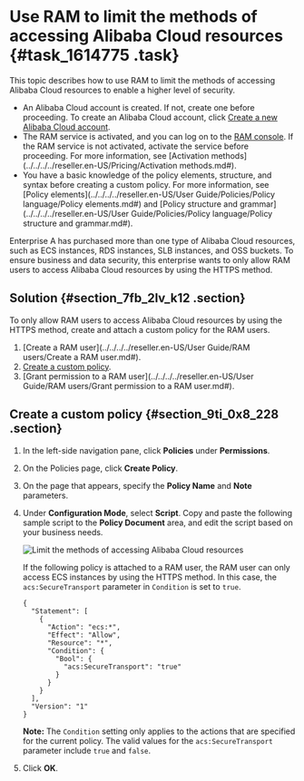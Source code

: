 # Use RAM to limit the methods of accessing Alibaba Cloud resources {#task_1614775 .task}

This topic describes how to use RAM to limit the methods of accessing Alibaba Cloud resources to enable a higher level of security.

-   An Alibaba Cloud account is created. If not, create one before proceeding. To create an Alibaba Cloud account, click [Create a new Alibaba Cloud account](https://account.alibabacloud.com/register/intl_register.htm).
-   The RAM service is activated, and you can log on to the [RAM console](https://partners-intl.console.aliyun.com/#/ram). If the RAM service is not activated, activate the service before proceeding. For more information, see [Activation methods](../../../../reseller.en-US/Pricing/Activation methods.md#).
-   You have a basic knowledge of the policy elements, structure, and syntax before creating a custom policy. For more information, see [Policy elements](../../../../reseller.en-US/User Guide/Policies/Policy language/Policy elements.md#) and [Policy structure and grammar](../../../../reseller.en-US/User Guide/Policies/Policy language/Policy structure and grammar.md#).

Enterprise A has purchased more than one type of Alibaba Cloud resources, such as ECS instances, RDS instances, SLB instances, and OSS buckets. To ensure business and data security, this enterprise wants to only allow RAM users to access Alibaba Cloud resources by using the HTTPS method.

## Solution {#section_7fb_2lv_k12 .section}

To only allow RAM users to access Alibaba Cloud resources by using the HTTPS method, create and attach a custom policy for the RAM users.

1.  [Create a RAM user](../../../../reseller.en-US/User Guide/RAM users/Create a RAM user.md#).
2.  [Create a custom policy](#section_9ti_0x8_228).
3.  [Grant permission to a RAM user](../../../../reseller.en-US/User Guide/RAM users/Grant permission to a RAM user.md#).

## Create a custom policy {#section_9ti_0x8_228 .section}

1.  In the left-side navigation pane, click **Policies** under **Permissions**.
2.  On the Policies page, click **Create Policy**.
3.  On the page that appears, specify the **Policy Name** and **Note** parameters.
4.  Under **Configuration Mode**, select **Script**. Copy and paste the following sample script to the **Policy Document** area, and edit the script based on your business needs. 

    ![Limit the methods of accessing Alibaba Cloud resources](http://static-aliyun-doc.oss-cn-hangzhou.aliyuncs.com/assets/img/1280575/156689773055110_en-US.png)

    If the following policy is attached to a RAM user, the RAM user can only access ECS instances by using the HTTPS method. In this case, the `acs:SecureTransport` parameter in `Condition` is set to `true`.

    ``` {#codeblock_ms7_zv1_mae .lanuage-xml}
    {
      "Statement": [
        {
          "Action": "ecs:*",
          "Effect": "Allow",
          "Resource": "*",
          "Condition": {        
            "Bool": {
              "acs:SecureTransport": "true"
            }
          }
        }
      ],
      "Version": "1"
    }
    ```

    **Note:** The `Condition` setting only applies to the actions that are specified for the current policy. The valid values for the `acs:SecureTransport` parameter include `true` and `false`.

5.  Click **OK**.

